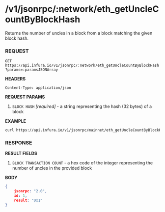 # /v1/jsonrpc/:network/eth_getUncleCountByBlockHash

Returns the number of uncles in a block from a block matching the given block hash.

### REQUEST

`GET https://api.infura.io/v1/jsonrpc/:network/eth_getUncleCountByBlockHash?params=:paramsJSONArray`

**HEADERS**

`Content-Type: application/json`

**REQUEST PARAMS**
1. `BLOCK HASH` _[required]_ - a string representing the hash (32 bytes) of a block

**EXAMPLE**
```bash
curl https://api.infura.io/v1/jsonrpc/mainnet/eth_getUncleCountByBlockHash?params=["0xb3b20624f8f0f86eb50dd04688409e5cea4bd02d700bf6e79e9384d47d6a5a35"]
```

### RESPONSE

**RESULT FIELDS**
1. `BLOCK TRANSACTION COUNT` - a hex code of the integer representing the number of uncles in the provided block 

**BODY**

```json
{
    jsonrpc: "2.0",
    id: 1,
    result: "0x1"
}
```
